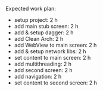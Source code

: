 
Expected work plan:

- setup project: 2 h
- add main stub screen: 2 h
- add & setup dagger: 2 h
- add Clean Arch: 2 h
- add WebView to main screen: 2 h
- add & setup network libs: 2 h
- set content to main screen: 2 h
- add multithreading: 2 h
- add second screen: 2 h
- add navigation: 2 h
- set content to second screen: 2 h